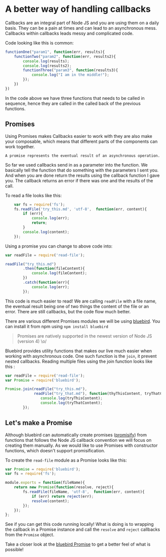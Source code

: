 # A better way of handling callbacks

Callbacks are an integral part of Node JS and you are using them on a daily basis. They can be a pain at times and can lead to an asynchronous mess. Callbacks within callbacks leads messy and complicated code.

Code looking like this is common:

```javascript
functionOne("param1", function(err, results){
    functionTwo("param2", function(err, results2){
        console.log(results);
        console.log(results2);
        functionThree("param3", function(results3){
            console.log("I am in the middle!");
        });
    })
})
```

In the code above we have three functions that needs to be called in sequence, hence they are called in the called back of the previous functions.

## Promises

Using Promises makes Callbacks easier to work with they are also make your composable, which means that different parts of the components can work together.

`A promise represents the eventual result of an asynchronous operation.`

So far we used callbacks send in as a parameter into the function. We basically tell the function that do something with the parameters I sent you. And when you are done return the results using the callback function I gave you. The callback returns an error if there was one and the results of the call.

To read a file looks like this:

```javascript
    var fs = require('fs');
    fs.readFile('try_this.md', 'utf-8',  function(err, content){
        if (err){
            console.log(err);
            return;
        }
        console.log(content);
    });
```

Using a promise you can change to above code into:

```javascript
var readFile = require('read-file');

readFile("try_this.md")
        .then(function(fileContent){
            console.log(fileContent);
        })
        .catch(function(err){
            console.log(err);
        });
```

This code is much easier to read! We are calling `readFile` with a file name, the eventual result being one of two things the content of the file or an error. There are still callbacks, but the code flow much better.

There are various different Promises modules we will be using [bluebird](https://github.com/petkaantonov/bluebird). You can install it from npm using `npm install bluebird`

> Promises are natively supported in the newest version of Node JS (version 4) \o/

Bluebird provides utility functions that makes our live much easier when working with asynchronous code. One such function is the `join`, it prevent nested callbacks. Reading multiple files using the join function looks like this :

```javascript
var readFile = require('read-file');
var Promise = require('bluebird');

Promise.join(readFile("try_this.md"),
             readFile("try_that.md"), function(thyThisContent, tryThatContent){
                console.log(tryThisContent);
                console.log(tryThatContent);
        });
```

## Let's make a Promise

Although bluebird can automatically create promises ([promisify](https://github.com/petkaantonov/bluebird/blob/master/API.md#promisification)) from functions that follows the Node JS callback convention we will focus on creating them manually. As we would like to use Promises with constructor functions, which doesn't support promisification.

To create the `read-file` module as a Promise looks like this:

```javascript
var Promise = require('bluebird');
var fs = require('fs');

module.exports = function(fileName){
    return new Promise(function(resolve, reject){
        fs.readFile(fileName, 'utf-8',  function(err, content){
            if (err) return reject(err);
            resolve(content);
        });
    });
};
```

See if you can get this code running locally! What is doing is to wrapping the callback in a Promise instance and call the `resolve` and `reject` callbacks from the `Promise` object.

Take a closer look at the [bluebird Promise](https://github.com/petkaantonov/bluebird) to get a better feel of what is possible!
